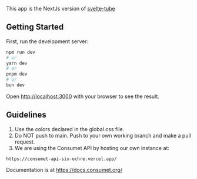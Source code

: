 This app is the NextJs version of [svelte-tube](https://svelte-tube.vercel.app)

## Getting Started

First, run the development server:

```bash
npm run dev
# or
yarn dev
# or
pnpm dev
# or
bun dev
```

Open [http://localhost:3000](http://localhost:3000) with your browser to see the result.

## Guidelines
1. Use the colors declared in the global.css file.
2. Do NOT push to main. Push to your own working branch and make a pull request.
3. We are using the Consumet API by hosting our own instance at:
```
https://consumet-api-six-ochre.vercel.app/
```
Documentation is at https://docs.consumet.org/
